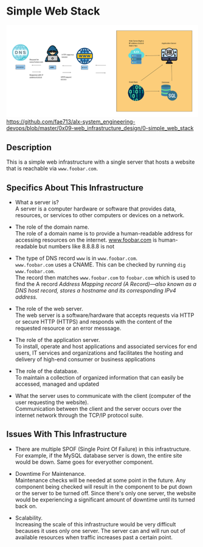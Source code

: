 # Simple Web Stack

![0-simple_web_stack](https://github.com/fae713/alx-system_engineering-devops/blob/master/0x09-web_infrastructure_design/293570121-90dbb7f9-3d55-401e-92a0-a3f803548f76.png)
https://github.com/fae713/alx-system_engineering-devops/blob/master/0x09-web_infrastructure_design/0-simple_web_stack
## Description

This is a simple web infrastructure with a single server that hosts a website that is reachable via `www.foobar.com`.
## Specifics About This Infrastructure

+ What a server is?<br/>A server is a computer hardware or software that provides data, resources, or services to other computers or devices on a network.

+ The role of the domain name.<br/>The role of a domain name is to provide a human-readable address for accessing resources on the internet. www.foobar.com is human-readable but numbers like 8.8.8.8 is not

+ The type of DNS record `www` is in `www.foobar.com`.<br/>`www.foobar.com` uses a CNAME. This can be checked by running `dig www.foobar.com`.<br/>The record then matches `www.foobar.com` to `foobar.com` which is used to find the A record
<i>Address Mapping record (A Record)—also known as a DNS host record, stores a hostname and its corresponding IPv4 address.</i>

+ The role of the web server.<br/>The web server is a software/hardware that accepts requests via HTTP or secure HTTP (HTTPS) and responds with the content of the requested resource or an error messsage.

+ The role of the application server.<br/>To install, operate and host applications and associated services for end users, IT services and organizations and facilitates the hosting and delivery of high-end consumer or business applications

+ The role of the database.<br/>To maintain a collection of organized information that can easily be accessed, managed and updated

+ What the server uses to communicate with the client (computer of the user requesting the website).<br/>Communication between the client and the server occurs over the internet network through the TCP/IP protocol suite.

## Issues With This Infrastructure

+ There are multiple SPOF (Single Point Of Failure) in this infrastructure.<br/>For example, if the MySQL database server is down, the entire site would be down. Same goes for everyother component.

+ Downtime For Maintenance.<br/>Maintenance checks will be needed at some point in the future. Any component being checked will result in the component to be put down or the server to be turned off. Since there's only one server, the website would be experiencing a significant amount of downtime until its turned back on.

+ Scalability.<br/>Increasing the scale of this infrastructure would be very difficult becauses it uses only one server. The server can and will run out of available resources when traffic increases past a certain point.
